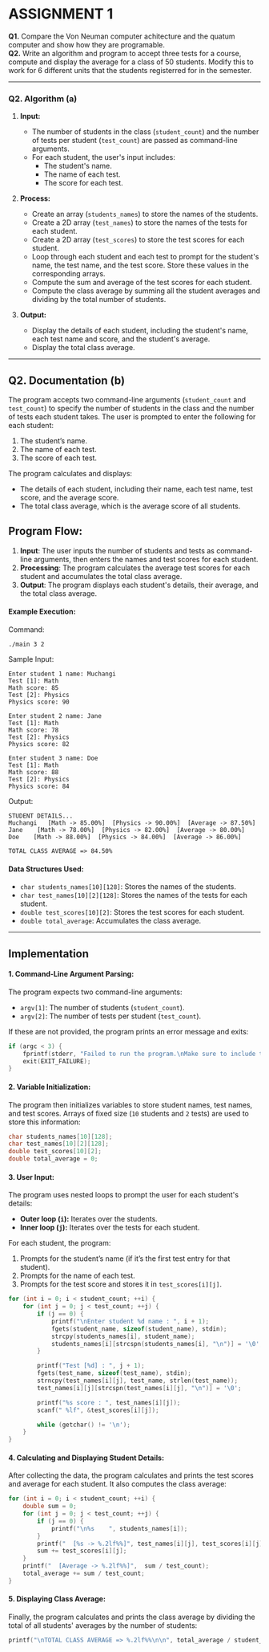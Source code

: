 # ASSIGNMENT 1
**Q1.** Compare the Von Neuman computer achitecture and the quatum computer and show how they are programable.<br>
**Q2.** Write an algorithm and program to accept three tests for a course, compute and display the average for a class of 50 students. Modify this to work for 6 different units that the students registerred for in the semester.

---

### Q2. **Algorithm (a)**

1. **Input:**
   - The number of students in the class (`student_count`) and the number of tests per student (`test_count`) are passed as command-line arguments.
   - For each student, the user's input includes:
     - The student's name.
     - The name of each test.
     - The score for each test.

2. **Process:**
   - Create an array (`students_names`) to store the names of the students.
   - Create a 2D array (`test_names`) to store the names of the tests for each student.
   - Create a 2D array (`test_scores`) to store the test scores for each student.
   - Loop through each student and each test to prompt for the student's name, the test name, and the test score. Store these values in the corresponding arrays.
   - Compute the sum and average of the test scores for each student.
   - Compute the class average by summing all the student averages and dividing by the total number of students.

3. **Output:**
   - Display the details of each student, including the student's name, each test name and score, and the student's average.
   - Display the total class average.
---

## Q2. **Documentation (b)**

The program accepts two command-line arguments (`student_count` and `test_count`) to specify the number of students in the class and the number of tests each student takes. The user is prompted to enter the following for each student:
1. The student’s name.
2. The name of each test.
3. The score of each test.

The program calculates and displays:
- The details of each student, including their name, each test name, test score, and the average score.
- The total class average, which is the average score of all students.

## **Program Flow**:
1. **Input**: The user inputs the number of students and tests as command-line arguments, then enters the names and test scores for each student.
2. **Processing**: The program calculates the average test scores for each student and accumulates the total class average.
3. **Output**: The program displays each student's details, their average, and the total class average.

#### **Example Execution**:
Command:  
```
./main 3 2
```

Sample Input:  
```
Enter student 1 name: Muchangi
Test [1]: Math
Math score: 85
Test [2]: Physics
Physics score: 90

Enter student 2 name: Jane
Test [1]: Math
Math score: 78
Test [2]: Physics
Physics score: 82

Enter student 3 name: Doe
Test [1]: Math
Math score: 88
Test [2]: Physics
Physics score: 84
```

Output:  
```
STUDENT DETAILS...
Muchangi   [Math -> 85.00%]  [Physics -> 90.00%]  [Average -> 87.50%]
Jane    [Math -> 78.00%]  [Physics -> 82.00%]  [Average -> 80.00%]
Doe    [Math -> 88.00%]  [Physics -> 84.00%]  [Average -> 86.00%]

TOTAL CLASS AVERAGE => 84.50%
```

#### **Data Structures Used**:
- `char students_names[10][128]`: Stores the names of the students.
- `char test_names[10][2][128]`: Stores the names of the tests for each student.
- `double test_scores[10][2]`: Stores the test scores for each student.
- `double total_average`: Accumulates the class average.

---

## Implementation

#### **1. Command-Line Argument Parsing:**
The program expects two command-line arguments: 
- `argv[1]`: The number of students (`student_count`).
- `argv[2]`: The number of tests per student (`test_count`).

If these are not provided, the program prints an error message and exits:
```c
if (argc < 3) {
    fprintf(stderr, "Failed to run the program.\nMake sure to include the student_count and test_count when calling the program.\ne.g. './main 3 2' -> 3 students each with 2 tests.\n");
    exit(EXIT_FAILURE);
}
```

#### **2. Variable Initialization:**
The program then initializes variables to store student names, test names, and test scores. Arrays of fixed size (`10` students and `2` tests) are used to store this information:
```c
char students_names[10][128];
char test_names[10][2][128];
double test_scores[10][2];
double total_average = 0;
```

#### **3. User Input:**
The program uses nested loops to prompt the user for each student's details:
- **Outer loop (`i`):** Iterates over the students.
- **Inner loop (`j`):** Iterates over the tests for each student.

For each student, the program:
1. Prompts for the student’s name (if it’s the first test entry for that student).
2. Prompts for the name of each test.
3. Prompts for the test score and stores it in `test_scores[i][j]`.
```c
for (int i = 0; i < student_count; ++i) {
    for (int j = 0; j < test_count; ++j) {
        if (j == 0) {
            printf("\nEnter student %d name : ", i + 1);
            fgets(student_name, sizeof(student_name), stdin);
            strcpy(students_names[i], student_name);
            students_names[i][strcspn(students_names[i], "\n")] = '\0';
        }

        printf("Test [%d] : ", j + 1);
        fgets(test_name, sizeof(test_name), stdin);
        strncpy(test_names[i][j], test_name, strlen(test_name));
        test_names[i][j][strcspn(test_names[i][j], "\n")] = '\0';

        printf("%s score : ", test_names[i][j]);
        scanf(" %lf", &test_scores[i][j]);

        while (getchar() != '\n');
    }
}
```

#### **4. Calculating and Displaying Student Details:**
After collecting the data, the program calculates and prints the test scores and average for each student. It also computes the class average:
```c
for (int i = 0; i < student_count; ++i) {
    double sum = 0;
    for (int j = 0; j < test_count; ++j) {
        if (j == 0) {
            printf("\n%s    ", students_names[i]);
        }
        printf("  [%s -> %.2lf%%]", test_names[i][j], test_scores[i][j]);
        sum += test_scores[i][j];
    }
    printf("  [Average -> %.2lf%%]",  sum / test_count);
    total_average += sum / test_count;
}
```

#### **5. Displaying Class Average:**
Finally, the program calculates and prints the class average by dividing the total of all students' averages by the number of students:
```c
printf("\nTOTAL CLASS AVERAGE => %.2lf%%\n\n", total_average / student_count);
```
